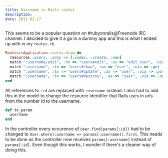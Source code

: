 ```yaml
---
title: Username in Rails routes
description:
date: 2011-02-17
---
```


This seems to be a popular question on #rubyonrails@Freenode IRC channel. I
decided to give it a go in a dummy app and this is what I ended up with in my
`routes.rb`.

```ruby
Routes::Application.routes.draw do
  resources :users, :only => [:index, :create, :new]
  match ":username/edit", :to => "users#edit", :as => "edit_user", :via => :get
  match ":username", :to => "users#show", :as => "user", :via => :get
  match ":username", :to => "users#update", :as => "user", :via => :put
  match ":username", :to => "users#destroy", :as => "user", :via => :delete
end
```

All references to `:id` are replaced with `:username` instead. I also had to
add this in the model to change the resource identifier that Rails uses in urls
from the number id to the username.

```ruby
def to_param
  username
end
```

In the controller every occurence of `User.find(params[:id])` had to be changed
to `User.where(:username => params[:username]).first`. This needs to be done as
the controller now receives `params[:username]` instead of `params[:id]`. Even
though this works, I wonder if there's a cleaner way of doing this.
